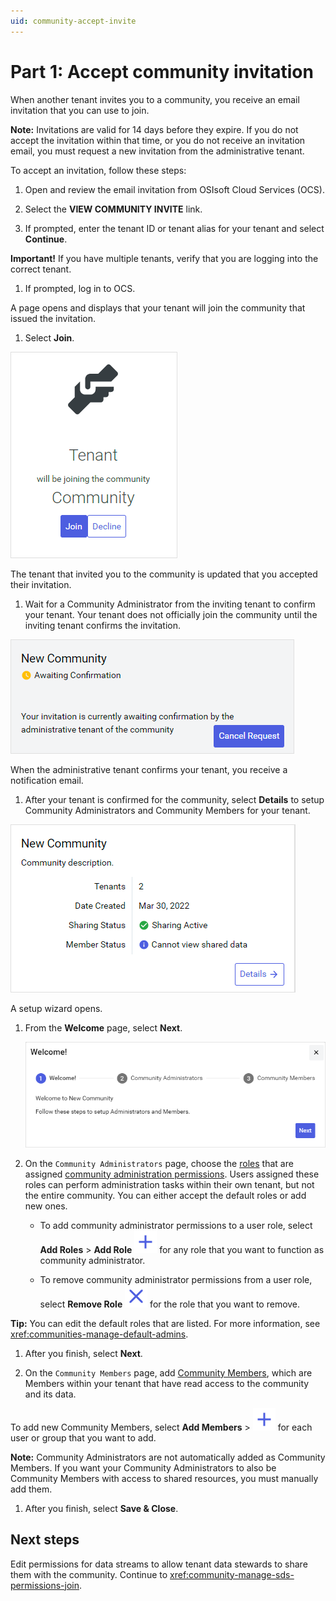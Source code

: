 ```yaml
---
uid: community-accept-invite
---
```


# Part 1: Accept community invitation

When another tenant invites you to a community, you receive an email invitation that you can use to join. 

**Note:** Invitations are valid for 14 days before they expire. If you do not accept the invitation within that time, or you do not receive an invitation email, you must request a new invitation from the administrative tenant.

To accept an invitation, follow these steps:

1. Open and review the email invitation from OSIsoft Cloud Services (OCS).

1. Select the **VIEW COMMUNITY INVITE** link.

1. If prompted, enter the tenant ID or tenant alias for your tenant and select **Continue**.

  **Important!** If you have multiple tenants, verify that you are logging into the correct tenant.

1. If prompted, log in to OCS.

  A page opens and displays that your tenant will join the community that issued the invitation.

1. Select **Join**.

  ![join](images/join-community.png)

  The tenant that invited you to the community is updated that you accepted their invitation.

1. Wait for a Community Administrator from the inviting tenant to confirm your tenant. Your tenant does not officially join the community until the inviting tenant confirms the invitation.

  ![await confirmation](images/await-confirmation.png)

  When the administrative tenant confirms your tenant, you receive a notification email.
 
1. After your tenant is confirmed for the community, select **Details** to setup Community Administrators and Community Members for your tenant.

  ![community details](images/community-details.png)

  A setup wizard opens.

1. From the **Welcome** page, select **Next**.

   ![Setup Wizard: Welcome](images/setup-wizard.png)

1. On the `Community Administrators` page, choose the [roles](xref:ccRoles) that are assigned [community administration permissions](xref:community-community-roles#community-administrators). Users assigned these roles can perform administration tasks within their own tenant, but not the entire community. You can either accept the default roles or add new ones. 
   
   - To add community administrator permissions to a user role, select **Add Roles** > **Add Role** ![Add Role](../_icons/branded/plus.svg) for any role that you want to function as community administrator.

   - To remove community administrator permissions from a user role, select **Remove Role** ![Remove Role](../_icons/branded/window-close.svg) for the role that you want to remove.

  **Tip:** You can edit the default roles that are listed. For more information, see <xref:communities-manage-default-admins>.

1. After you finish, select **Next**.

1. On the `Community Members` page, add [Community Members](xref:community-community-roles#community-member), which are Members within your tenant that have read access to the community and its data.
      
  To add new Community Members, select **Add Members** > ![Add](../_icons/branded/plus.svg) for each user or group that you want to add.

  **Note:** Community Administrators are not automatically added as Community Members. If you want your Community Administrators to also be Community Members with access to shared resources, you must manually add them.

1. After you finish, select **Save & Close**.

## Next steps

Edit permissions for data streams to allow tenant data stewards to share them with the community. Continue to <xref:community-manage-sds-permissions-join>.
